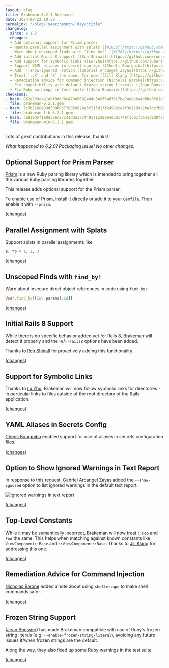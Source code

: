 ```yaml
---
layout: blog
title: Brakeman 6.2.1 Released
date: 2024-08-22 10:30
permalink: "/blog/:year/:month/:day/:title"
changelog:
  since: 6.1.2
  changes:
  - Add optional support for Prism parser
  - Handle parallel assignment with splats ([#1833](https://github.com/presidentbeef/brakeman/issues/1833))
  - Warn about unscoped finds with `find_by!` ([#1786](https://github.com/presidentbeef/brakeman/issues/1786))
  - Add initial Rails 8 support ([Ron Shinall](https://github.com/ron-shinall))
  - Add support for symbolic links ([Lu Zhu](https://github.com/lubert))
  - Support YAML aliases in secret configs ([Chedli Bourguiba](https://github.com/chaadow))
  - Add `--show-ignored` option ([Gabriel Arcangel Zayas](https://github.com/gazayas))
  - Treat `::X` and `X` the same, for now ([Jill Klang](https://github.com/that-jill))
  - Remediation advice for command injection [Nicholas Barone](https://github.com/rangerscience)
  - Fix compatibility with default frozen string literals ([Jean Boussier](https://github.com/casperisfine))
  - Fix Ruby warnings in test suite ([Jean Boussier](https://github.com/casperisfine))
checksums:
- hash: 862e709caa1abf00dd0c47045682404c349f64876c7be74a8e6a4d6be5f61a1d
  file: brakeman-6.2.1.gem
- hash: 7c3b5268a83d53069b778056624e5f215d17f24902ca7f381299c2ba7dc7b684
  file: brakeman-lib-6.2.1.gem
- hash: cb839d5f1e0d356c33141dda377f401712a89e4d501748f1c01faa41c9d0f70e
  file: brakeman-min-6.2.1.gem
---
```



Lots of great contributions in this release, thanks!


_What happened to 6.2.0? Packaging issue! No other changes._

## Optional Support for Prism Parser

[Prism](https://ruby.github.io/prism/) is a new Ruby parsing library which is intended to bring together all the various Ruby parsing libraries together.

This release adds optional support for the Prism parser.

To enable use of Prism, install it directly or add it to your `Gemfile`. Then enable it with `--prism`.

([changes](https://github.com/presidentbeef/brakeman/pull/1858))

## Parallel Assignment with Splats 

Support splats in parallel assignments like

```ruby
a, *b = 1, 2, 3
```

([changes](https://github.com/presidentbeef/brakeman/pull/1843))

## Unscoped Finds with `find_by!`

Warn about insecure direct object references in code using `find_by!`:

```ruby
User.find_by!(id: params[:id])
```

([changes](https://github.com/presidentbeef/brakeman/pull/1859))

## Initial Rails 8 Support

While there is no specific behavior added yet for Rails 8, Brakeman will detect it properly and the `-8`/`--rails8` options have been added.

Thanks to [Ron Shinall](https://github.com/ron-shinall) for proactively adding this functionality.

([changes](https://github.com/presidentbeef/brakeman/pull/1846))


## Support for Symbolic Links

Thanks to [Lu Zhu](https://github.com/lubert), Brakeman will now follow symbolic links for directories - in particular links to files outside of the root directory of the Rails application.

([changes](https://github.com/presidentbeef/brakeman/pull/1828))

## YAML Aliases in Secrets Config

[Chedli Bourguiba](https://github.com/chaadow) enabled support for use of aliases in secrets configuration files.

([changes](https://github.com/presidentbeef/brakeman/pull/1847))

## Option to Show Ignored Warnings in Text Report

In response to [this request](https://github.com/presidentbeef/brakeman/issues/1767), [Gabriel Arcangel Zayas](https://github.com/gazayas) added the `--show-ignored` option to
list ignored warnings in the default text report.

![Ignored warnings in text report](/images/ignored_warnings_example.png)

([changes](https://github.com/presidentbeef/brakeman/pull/1861))

## Top-Level Constants

While it may be semantically incorrect, Brakeman will now treat `::Foo` and `Foo` the same. This helps when matching against known constants like `ViewComponent::Base` and `::ViewComponent::Base`. Thanks to [Jill Klang](https://github.com/that-jill) for addressing this one.

([changes](https://github.com/presidentbeef/brakeman/pull/1838))

## Remediation Advice for Command Injection

[Nicholas Barone](https://github.com/rangerscience) added a note about using `shellescape` to make shell commands safer.

([changes](https://github.com/presidentbeef/brakeman/pull/1852))

## Frozen String Support

([Jean Boussier](https://github.com/casperisfine)) has made Brakeman compatible with use of Ruby's frozen string literals (e.g. `--enable-frozen-string-literal`), avoiding any future issues if/when frozen strings are the default.

Along the way, they also fixed up some Ruby warnings in the test suite.

([changes](https://github.com/presidentbeef/brakeman/pull/1855))

